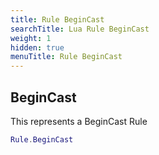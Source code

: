 ```yaml
---
title: Rule BeginCast
searchTitle: Lua Rule BeginCast
weight: 1
hidden: true
menuTitle: Rule BeginCast
---
```

## BeginCast

This represents a BeginCast Rule
```lua
Rule.BeginCast
```